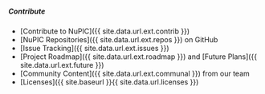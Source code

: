 ##### Contribute

* <i></i> [Contribute to NuPIC]({{ site.data.url.ext.contrib }})
* <i class="fa-github"></i> [NuPIC Repositories]({{ site.data.url.ext.repos }})
  on GitHub
* <i class="fa-warning"></i> [Issue Tracking]({{ site.data.url.ext.issues }})
* <i></i> [Project Roadmap]({{ site.data.url.ext.roadmap }}) and
  [Future Plans]({{ site.data.url.ext.future }})
* <i></i> [Community Content]({{ site.data.url.ext.communal }})
  from our team
* <i></i> [Licenses]({{ site.baseurl }}{{ site.data.url.licenses }})
